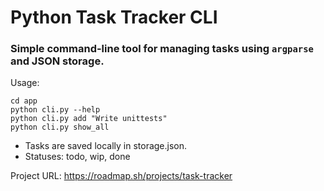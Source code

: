 # Python Task Tracker CLI

### Simple command-line tool for managing tasks using ``argparse`` and JSON storage.


Usage:

```
cd app
python cli.py --help
python cli.py add "Write unittests"
python cli.py show_all
```
- Tasks are saved locally in storage.json.
- Statuses: todo, wip, done

Project URL: https://roadmap.sh/projects/task-tracker
